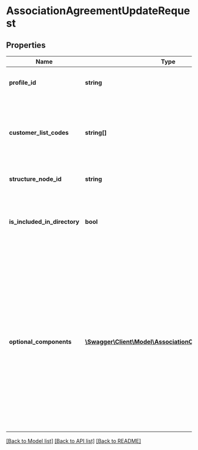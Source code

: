 # AssociationAgreementUpdateRequest

## Properties
Name | Type | Description | Notes
------------ | ------------- | ------------- | -------------
**profile_id** | **string** | The profile id for an association membership. | [optional] 
**customer_list_codes** | **string[]** | The list codes of the customer lists the customer should be added to as part of their membership. | [optional] 
**structure_node_id** | **string** | Association structure node ID | [optional] 
**is_included_in_directory** | **bool** | Specifies whether the association member allowed to be listed in the directory. | [optional] 
**optional_components** | [**\Swagger\Client\Model\AssociationOptionalComponent[]**](AssociationOptionalComponent.md) | The complete list of optional components to be included as part of the   membership agreement.   If populated:   1. Any optional components not on the membership will be added   2. Any optional components on the membership, but not on the list, will be removed | [optional] 

[[Back to Model list]](../README.md#documentation-for-models) [[Back to API list]](../README.md#documentation-for-api-endpoints) [[Back to README]](../README.md)


